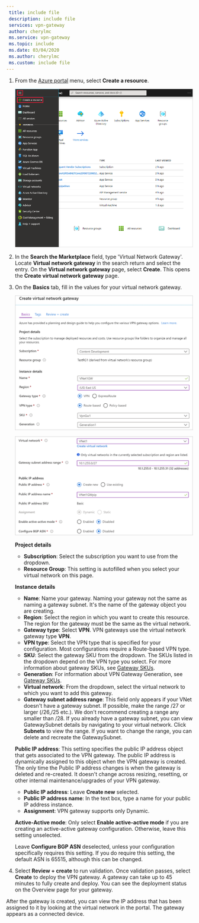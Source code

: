 ```yaml
---
 title: include file
 description: include file
 services: vpn-gateway
 author: cherylmc
 ms.service: vpn-gateway
 ms.topic: include
 ms.date: 03/04/2020
 ms.author: cherylmc
 ms.custom: include file
---
```


1. From the [Azure portal](https://portal.azure.com) menu, select **Create a resource**. 

   ![Create a resource in the Azure portal](./media/vpn-gateway-add-gw-rm-portal-include/azure-portal-create-resource.png)
2. In the **Search the Marketplace** field, type 'Virtual Network Gateway'. Locate **Virtual network gateway** in the search return and select the entry. On the **Virtual network gateway** page, select **Create**. This opens the **Create virtual network gateway** page.
3. On the **Basics** tab, fill in the values for your virtual network gateway.

   ![Create virtual network gateway page fields](./media/vpn-gateway-add-gw-rm-portal-include/gateway1.png "Create virtual network gateway page fields")

   ![Create virtual network gateway page fields](./media/vpn-gateway-add-gw-rm-portal-include/gateway2.png "Create virtual network gateway page fields")

   **Project details**

   - **Subscription**: Select the subscription you want to use from the dropdown.
   - **Resource Group**: This setting is autofilled when you select your virtual network on this page.

   **Instance details**

   - **Name**: Name your gateway. Naming your gateway not the same as naming a gateway subnet. It's the name of the gateway object you are creating.
   - **Region**: Select the region in which you want to create this resource. The region for the gateway must be the same as the virtual network.
   - **Gateway type**: Select **VPN**. VPN gateways use the virtual network gateway type **VPN**.
   - **VPN type**: Select the VPN type that is specified for your configuration. Most configurations require a Route-based VPN type.
   - **SKU**: Select the gateway SKU from the dropdown. The SKUs listed in the dropdown depend on the VPN type you select. For more information about gateway SKUs, see [Gateway SKUs](../articles/vpn-gateway/vpn-gateway-about-vpn-gateway-settings.md#gwsku).
   - **Generation**: For information about VPN Gateway Generation, see [Gateway SKUs](../articles/vpn-gateway/vpn-gateway-about-vpngateways.md#gwsku).
   - **Virtual network**: From the dropdown, select the virtual network to which you want to add this gateway.
   - **Gateway subnet address range**: This field only appears if your VNet doesn't have a gateway subnet. If possible, make the range /27 or larger (/26,/25 etc.). We don't recommend creating a range any smaller than /28. If you already have a gateway subnet, you can view GatewaySubnet details by navigating to your virtual network. Click **Subnets** to view the range. If you want to change the range, you can delete and recreate the GatewaySubnet.

   **Public IP address**: This setting specifies the public IP address object that gets associated to the VPN gateway. The public IP address is dynamically assigned to this object when the VPN gateway is created. The only time the Public IP address changes is when the gateway is deleted and re-created. It doesn't change across resizing, resetting, or other internal maintenance/upgrades of your VPN gateway.

     - **Public IP address**: Leave **Create new** selected.
     - **Public IP address name**: In the text box, type a name for your public IP address instance.
     - **Assignment**: VPN gateway supports only Dynamic.

   **Active-Active mode**: Only select **Enable active-active mode** if you are creating an active-active gateway configuration. Otherwise, leave this setting unselected.

   Leave **Configure BGP ASN** deselected, unless your configuration specifically requires this setting. If you do require this setting, the default ASN is 65515, although this can be changed.
4. Select **Review + create** to run validation. Once validation passes, select **Create** to deploy the VPN gateway. A gateway can take up to 45 minutes to fully create and deploy. You can see the deployment status on the Overview page for your gateway.

After the gateway is created, you can view the IP address that has been assigned to it by looking at the virtual network in the portal. The gateway appears as a connected device.
